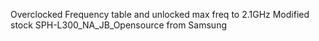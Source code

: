 Overclocked Frequency table and unlocked max freq to 2.1GHz
Modified stock SPH-L300_NA_JB_Opensource from Samsung
